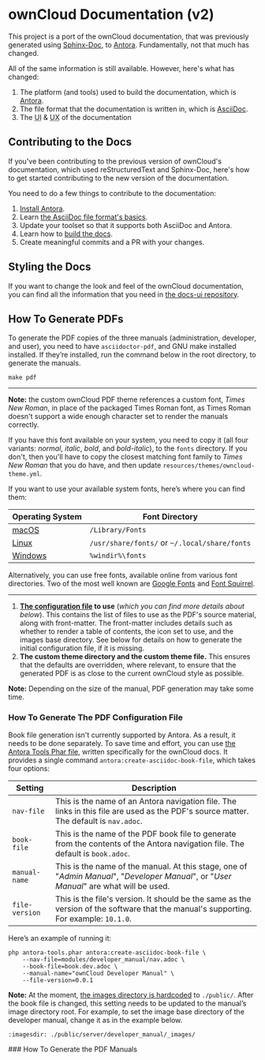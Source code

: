 # ownCloud Documentation (v2)

This project is a port of the ownCloud documentation, that was previously generated using [Sphinx-Doc](http://www.sphinx-doc.org), to [Antora](./docs/what-is-antora.md).
Fundamentally, not that much has changed.

All of the same information is still available.
However, here's what has changed:

1. The platform (and tools) used to build the documentation, which is [Antora](./docs/what-is-antora.md).
2. The file format that the documentation is written in, which is [AsciiDoc](./docs/what-is-asciidoc.md).
3. The <abbr title="User Interface">UI</abbr> & <abbr title="User Experience">UX</abbr> of the documentation

## Contributing to the Docs

If you've been contributing to the previous version of ownCloud's documentation, which used reStructuredText and Sphinx-Doc, here's how to get started contributing to the new version of the documentation.

You need to do a few things to contribute to the documentation:

1. [Install Antora](./docs/install-antora.md).
2. Learn [the AsciiDoc file format's basics](./docs/what-is-asciidoc.md).
3. Update your toolset so that it supports both AsciiDoc and Antora.
4. Learn how to [build the docs](./docs/build-the-docs.md).
5. Create meaningful commits and a PR with your changes.

## Styling the Docs

If you want to change the look and feel of the ownCloud documentation, you can find all the information that you need in [the docs-ui repository](https://github.com/owncloud/docs-ui/blob/master/README.adoc).

## How To Generate PDFs

To generate the PDF copies of the three manuals (administration, developer, and user), you need to have `asciidoctor-pdf`, and GNU make installed installed.
If they’re installed, run the command below in the root directory, to generate the manuals.

```console
make pdf
```

---

**Note:** the custom ownCloud PDF theme references a custom font, *Times New Roman*, in place of the packaged Times Roman font, as Times Roman doesn't support a wide enough character set to render the manuals correctly.

If you have this font available on your system, you need to copy it (all four variants: _normal_, _italic_, _bold_, and _bold-italic_), to the `fonts` directory. If you don't, then you'll have to copy the closest matching font family to _Times New Roman_ that you do have, and then update `resources/themes/owncloud-theme.yml`.

If you want to use your available system fonts, here’s where you can find them:

| Operating System | Font Directory |
|---|---|
| [macOS](https://support.apple.com/en-bh/HT201749) | `/Library/Fonts` |
| [Linux](https://medium.com/source-words/how-to-manually-install-update-and-uninstall-fonts-on-linux-a8d09a3853b0) | `/usr/share/fonts/` or `~/.local/share/fonts` |
| [Windows](https://support.microsoft.com/en-us/help/314960/how-to-install-or-remove-a-font-in-windows) | `%windir%\fonts` |

Alternatively, you can use free fonts, available online from various font directories.
Two of the most well known are [Google Fonts](https://fonts.google.com/) and [Font Squirrel](https://www.fontsquirrel.com/).

---

1. **[The configuration file](https://github.com/asciidoctor/asciidoctor-pdf/blob/master/docs/theming-guide.adoc) to use** (*which you can find more details about below*).
  This contains the list of files to use as the PDF's source material, along with front-matter. The front-matter includes details such as whether to render a table of contents, the icon set to use, and the images base directory. See below for details on how to generate the initial configuration file, if it is missing.
2. **The custom theme directory and the custom theme file.**
  This ensures that the defaults are overridden, where relevant, to ensure that the generated PDF is as close to the current ownCloud style as possible.

**Note:** Depending on the size of the manual, PDF generation may take some time.

### How To Generate The PDF Configuration File

Book file generation isn't currently supported by Antora.
As a result, it needs to be done separately.
To save time and effort, you can use [the Antora Tools Phar file](https://github.com/settermjd/antora-tools/releases/download/0.0.1/antora-tools.phar), written specifically for the ownCloud docs.
It provides a single command `antora:create-asciidoc-book-file`, which takes four options:

| Setting | Description |
|---|---|
| `nav-file`     | This is the name of an Antora navigation file. The links in this file are used as the PDF's source matter. The default is `nav.adoc`. |
| `book-file`    | This is the name of the PDF book file to generate from the contents of the Antora navigation file. The default is `book.adoc`. |
| `manual-name`  | This is the name of the manual. At this stage, one of "*Admin Manual*", "*Developer Manual*", or "*User Manual*" are what will be used. |
| `file-version` | This is the file's version. It should be the same as the version of the software that the manual's supporting. For example: `10.1.0`. |

Here’s an example of running it:

```console
php antora-tools.phar antora:create-asciidoc-book-file \
    --nav-file=modules/developer_manual/nav.adoc \
    --book-file=book.dev.adoc \
    --manual-name="ownCloud Developer Manual" \
    --file-version=0.0.1
```

**Note:** At the moment, [the images directory is hardcoded](https://github.com/settermjd/antora-tools/blob/master/src/AntoraTools/Command/GenerateAsciiDocBookFileCommand.php#L17) to `./public/`.
After the book file is changed, this setting needs to be updated to the manual’s image directory root.
For example, to set the image base directory of the developer manual, change it as in the example below.

```asciidoc
:imagesdir: ./public/server/developer_manual/_images/
```
### How To Generate the PDF Manuals

